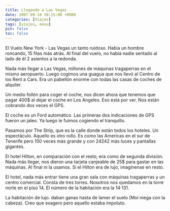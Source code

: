```yaml
---
title: Llegando a Las Vegas
date: 2007-09-18 10:15:00 +0000
categories: [Viajes]
tags: [viajes, eeuu]
pin: false
toc: false
---
```

El Vuelo New York - Las Vegas un tanto ruidoso. Había un hombre roncando, 15 filas más atrás. Al final del vuelo, no había nadie sentado al lado de él 2 asientos a la redonda.

Nada más llegar a Las Vegas, millones de máquinas tragaperras en el mismo aeropuerto. Luego cogimos una guagua que nos llevó al Centro de los Rent a Cars. Era un pabellón enorme con todas las casas de coches de alquiler.

Un medio follón para coger el coche, nos dicen ahora que tenemos que pagar 400$ al dejar el coche en Los Angeles. Eso está por ver. Nos están cobrando dos veces el GPS.

El coche es un Ford automático. Las primeras dos indicaciones de GPS fueron un jaleo. Ya luego le fuimos cogiendo el tranquillo.

Pasamos por The Strip, que es la calle donde están todos los hoteles. Un espectáculo. Aquello es otro rollo. Es como las Americas en el sur de Tenerife pero 100 veces más grande y con 24242 más luces y pantallas gigantes.

El hotel Hilton, en comparación con el resto, era como de segunda división. Nada más llegar, nos dieron una tarjeta canjeable de 25$ para gastar en las máquinas. Al final ni la usamos. Si el Hilton era de lujo, imagínense en resto.

El hotel, nada más entrar tiene una gran sala con máquinas tragaperras y un centro comercial. Consta de tres torres. Nosotros nos quedamos en la torre norte en el piso 14. El número de la habitación era la 14·131.

La habitación de lujo. daban ganas hasta de lamer el suelo (Moi niega con la cabeza). Creo que exagero pero aquello estaba impoluto.
